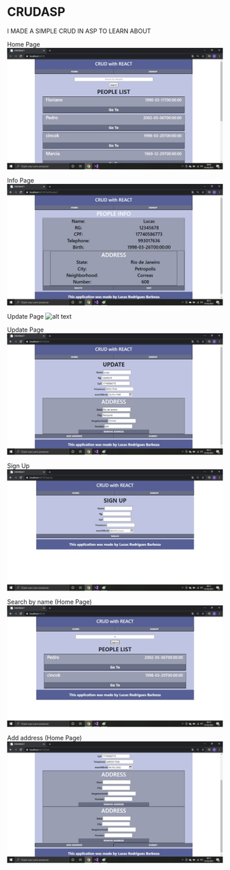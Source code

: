 # CRUDASP
I MADE A SIMPLE CRUD IN ASP TO LEARN ABOUT

Home Page
![alt text](https://github.com/LucasBarboza-maker/CRUDASP/blob/main/exampleImages/Home%20page.jpg?raw=true)

Info Page
![alt text](https://github.com/LucasBarboza-maker/CRUDASP/blob/main/exampleImages/peopleInfo.jpg?raw=true)

Update Page
![alt text](https://github.com/LucasBarboza-maker/CRUDASP/blob/main/exampleImages/paeopleInfo.jpg?raw=true)

Update Page
![alt text](https://github.com/LucasBarboza-maker/CRUDASP/blob/main/exampleImages/updateInfo.jpg?raw=true)

Sign Up
![alt text](https://github.com/LucasBarboza-maker/CRUDASP/blob/main/exampleImages/signUp.jpg?raw=true)

Search by name (Home Page)
![alt text](https://github.com/LucasBarboza-maker/CRUDASP/blob/main/exampleImages/searchName.jpg?raw=true)

Add address (Home Page)
![alt text](https://github.com/LucasBarboza-maker/CRUDASP/blob/main/exampleImages/addAddress.jpg?raw=true)

